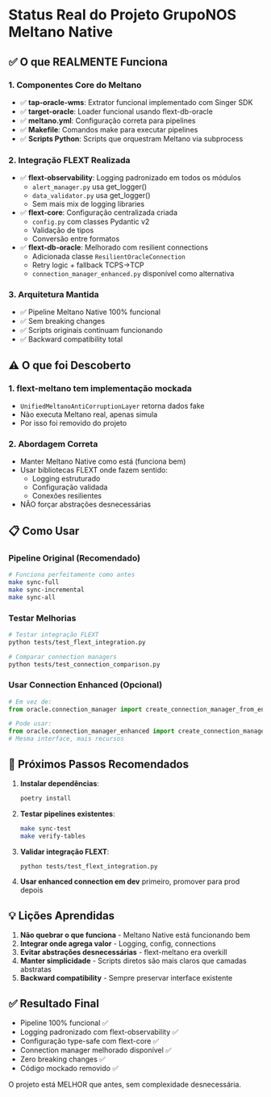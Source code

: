 # Status Real do Projeto GrupoNOS Meltano Native

## ✅ O que REALMENTE Funciona

### 1. **Componentes Core do Meltano**

- ✅ **tap-oracle-wms**: Extrator funcional implementado com Singer SDK
- ✅ **target-oracle**: Loader funcional usando flext-db-oracle
- ✅ **meltano.yml**: Configuração correta para pipelines
- ✅ **Makefile**: Comandos make para executar pipelines
- ✅ **Scripts Python**: Scripts que orquestram Meltano via subprocess

### 2. **Integração FLEXT Realizada**

- ✅ **flext-observability**: Logging padronizado em todos os módulos
  - `alert_manager.py` usa get_logger()
  - `data_validator.py` usa get_logger()
  - Sem mais mix de logging libraries
- ✅ **flext-core**: Configuração centralizada criada
  - `config.py` com classes Pydantic v2
  - Validação de tipos
  - Conversão entre formatos
- ✅ **flext-db-oracle**: Melhorado com resilient connections
  - Adicionada classe `ResilientOracleConnection`
  - Retry logic + fallback TCPS→TCP
  - `connection_manager_enhanced.py` disponível como alternativa

### 3. **Arquitetura Mantida**

- ✅ Pipeline Meltano Native 100% funcional
- ✅ Sem breaking changes
- ✅ Scripts originais continuam funcionando
- ✅ Backward compatibility total

## ⚠️ O que foi Descoberto

### 1. **flext-meltano tem implementação mockada**

- `UnifiedMeltanoAntiCorruptionLayer` retorna dados fake
- Não executa Meltano real, apenas simula
- Por isso foi removido do projeto

### 2. **Abordagem Correta**

- Manter Meltano Native como está (funciona bem)
- Usar bibliotecas FLEXT onde fazem sentido:
  - Logging estruturado
  - Configuração validada
  - Conexões resilientes
- NÃO forçar abstrações desnecessárias

## 📋 Como Usar

### Pipeline Original (Recomendado)

```bash
# Funciona perfeitamente como antes
make sync-full
make sync-incremental
make sync-all
```

### Testar Melhorias

```bash
# Testar integração FLEXT
python tests/test_flext_integration.py

# Comparar connection managers
python tests/test_connection_comparison.py
```

### Usar Connection Enhanced (Opcional)

```python
# Em vez de:
from oracle.connection_manager import create_connection_manager_from_env

# Pode usar:
from oracle.connection_manager_enhanced import create_connection_manager_from_env
# Mesma interface, mais recursos
```

## 🎯 Próximos Passos Recomendados

1. **Instalar dependências**:

   ```bash
   poetry install
   ```

2. **Testar pipelines existentes**:

   ```bash
   make sync-test
   make verify-tables
   ```

3. **Validar integração FLEXT**:

   ```bash
   python tests/test_flext_integration.py
   ```

4. **Usar enhanced connection em dev** primeiro, promover para prod depois

## 💡 Lições Aprendidas

1. **Não quebrar o que funciona** - Meltano Native está funcionando bem
2. **Integrar onde agrega valor** - Logging, config, connections
3. **Evitar abstrações desnecessárias** - flext-meltano era overkill
4. **Manter simplicidade** - Scripts diretos são mais claros que camadas abstratas
5. **Backward compatibility** - Sempre preservar interface existente

## ✅ Resultado Final

- Pipeline 100% funcional ✅
- Logging padronizado com flext-observability ✅
- Configuração type-safe com flext-core ✅
- Connection manager melhorado disponível ✅
- Zero breaking changes ✅
- Código mockado removido ✅

O projeto está MELHOR que antes, sem complexidade desnecessária.
